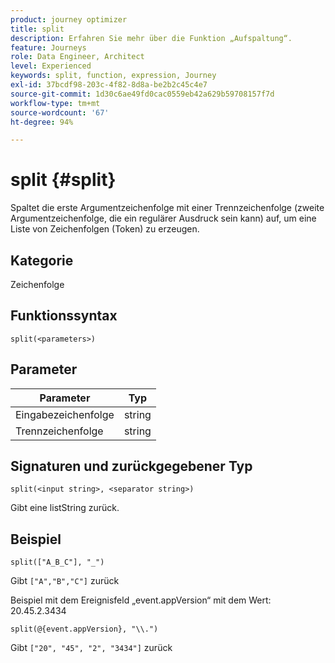```yaml
---
product: journey optimizer
title: split
description: Erfahren Sie mehr über die Funktion „Aufspaltung“.
feature: Journeys
role: Data Engineer, Architect
level: Experienced
keywords: split, function, expression, Journey
exl-id: 37bcdf98-203c-4f82-8d8a-be2b2c45c4e7
source-git-commit: 1d30c6ae49fd0cac0559eb42a629b59708157f7d
workflow-type: tm+mt
source-wordcount: '67'
ht-degree: 94%

---
```


# split {#split}

Spaltet die erste Argumentzeichenfolge mit einer Trennzeichenfolge (zweite Argumentzeichenfolge, die ein regulärer Ausdruck sein kann) auf, um eine Liste von Zeichenfolgen (Token) zu erzeugen.

## Kategorie

Zeichenfolge

## Funktionssyntax

`split(<parameters>)`

## Parameter

| Parameter | Typ |
|-----------|------------------|
| Eingabezeichenfolge | string |
| Trennzeichenfolge | string |

## Signaturen und zurückgegebener Typ

`split(<input string>, <separator string>)`

Gibt eine listString zurück.

## Beispiel

`split(["A_B_C"], "_")`

Gibt `["A","B","C"]` zurück

Beispiel mit dem Ereignisfeld „event.appVersion“ mit dem Wert: 20.45.2.3434

`split(@{event.appVersion}, "\\.")`

Gibt `["20", "45", "2", "3434"]` zurück
